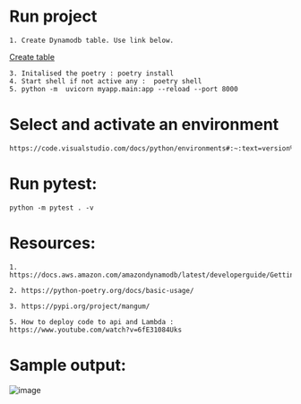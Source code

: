 # Run project

    1. Create Dynamodb table. Use link below.
    
   [Create table](https://docs.aws.amazon.com/amazondynamodb/latest/developerguide/GettingStarted.Python.01.html)
   
    3. Initalised the poetry : poetry install
    4. Start shell if not active any :  poetry shell
    5. python -m  uvicorn myapp.main:app --reload --port 8000
# Select and activate an environment
    https://code.visualstudio.com/docs/python/environments#:~:text=version%204.4%2B).-,To%20do%20so%2C%20open%20the%20Command%20Palette%20(Ctrl%2BShift,Settings%2C%20with%20the%20appropriate%20path.

# Run pytest:

    python -m pytest . -v

# Resources:

    1. https://docs.aws.amazon.com/amazondynamodb/latest/developerguide/GettingStarted.Python.01.html
    
    2. https://python-poetry.org/docs/basic-usage/
    
    3. https://pypi.org/project/mangum/
    
    5. How to deploy code to api and Lambda : https://www.youtube.com/watch?v=6fE31084Uks
    
    
    
    
# Sample output:

![image](https://user-images.githubusercontent.com/32964784/117859589-0ec14700-b244-11eb-8f9d-49e8977d2f39.png)
